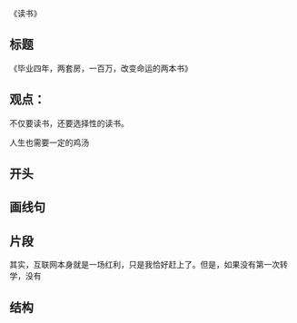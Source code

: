 《读书》



## 标题

《毕业四年，两套房，一百万，改变命运的两本书》



## 观点：

不仅要读书，还要选择性的读书。



人生也需要一定的鸡汤



## 开头



## 画线句



## 片段

其实，互联网本身就是一场红利，只是我恰好赶上了。但是，如果没有第一次转学，没有



## 结构